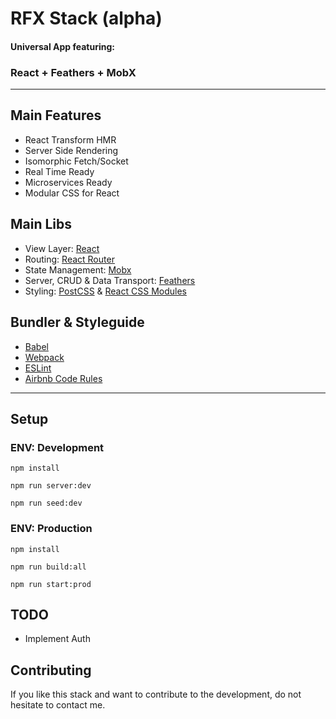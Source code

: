 # RFX Stack (alpha)

#### Universal App featuring:
### React + Feathers + MobX
---

## Main Features

- React Transform HMR
- Server Side Rendering
- Isomorphic Fetch/Socket
- Real Time Ready
- Microservices Ready
- Modular CSS for React

## Main Libs

- View Layer: [React](https://www.npmjs.com/package/react)
- Routing: [React Router](https://www.npmjs.com/package/react-router)
- State Management: [Mobx](https://www.npmjs.com/package/mobx)
- Server, CRUD & Data Transport: [Feathers](https://www.npmjs.com/package/feathers)
- Styling: [PostCSS](https://www.npmjs.com/package/postcss) & [React CSS Modules](https://www.npmjs.com/package/react-css-modules)

## Bundler & Styleguide

- [Babel](https://www.npmjs.com/package/babel)
- [Webpack](https://www.npmjs.com/package/webpack)
- [ESLint](https://www.npmjs.com/package/eslint)
- [Airbnb Code Rules](https://www.npmjs.com/package/eslint-config-airbnb)

---
## Setup

### ENV: Development

`npm install`

`npm run server:dev`

`npm run seed:dev`


### ENV: Production

`npm install`

`npm run build:all`

`npm run start:prod`

## TODO

- Implement Auth

## Contributing

If you like this stack and want to contribute to the development, do not hesitate to contact me.
